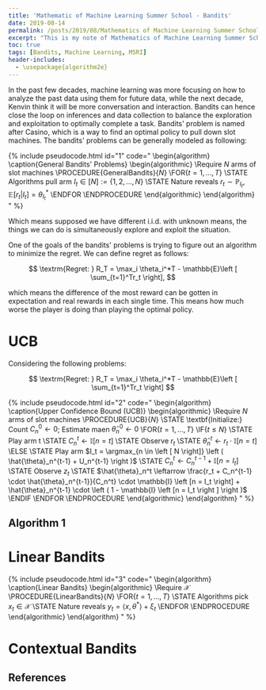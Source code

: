 ```yaml
---
title: 'Mathematic of Machine Learning Summer School - Bandits'
date: 2019-08-14
permalink: /posts/2019/08/Mathematics of Machine Learning Summer School - Bandits/
excerpt: "This is my note of Mathematics of Machine Learning Summer School - Bandits at University of Washington, which was taught by Kevin Jamieson (University of Washington)."
toc: true
tags: [Bandits, Machine Learning, MSRI]
header-includes:
  - \usepackage{algorithm2e}
---
```


In the past few decades, machine learning was more focusing on how to analyze the past data using them for future data, while the next decade, Kenvin think it will be more conversation and interaction. Bandits can hence close the loop on inferences and data collection to balance the exploration and exploitation to optimally complete a task. Bandits' problem is named after Casino, which is a way to find an optimal policy to pull down slot machines. The bandits' problems can be generally modeled as following:

{% include pseudocode.html id="1" code="
\begin{algorithm}
\caption{General Bandits' Problems}
\begin{algorithmic}
\Require $N$ arms of slot machines
\PROCEDURE{GeneralBandits}{$N$}
    \FOR{$t =1, ..., T$} 
        \STATE Algorithms pull arm $I_t \in [N] := \{1, 2, ..., N\}$
        \STATE Nature reveals $r_t \sim \mathbb{P}_{I_t}$, $\mathbb{E} \left [ r_t | I_t \right ] = \theta_{I_t}^*$
    \ENDFOR
\ENDPROCEDURE
\end{algorithmic}
\end{algorithm}
" %}

Which means supposed we have different i.i.d. with unknown means, the things we can do is simultaneously explore and exploit the situation. 

One of the goals of the bandits' problems is trying to figure out an algorithm to minimize the regret. We can define regret as follows:

$$
\textrm{Regret: } R_T = \max_i \theta_i^*T - \mathbb{E}\left [ \sum_{t=1}^Tr_t \right],
$$ 

which means the difference of the most reward can be gotten in expectation and real rewards in each single time. This means how much worse the player is doing than playing the optimal policy. 



# UCB
Considering the following problems:

$$
\textrm{Regret: } R_T = \max_i \theta_i^*T - \mathbb{E}\left [ \sum_{t=1}^Tr_t \right]
$$ 

{% include pseudocode.html id="2" code="
\begin{algorithm}
\caption{Upper Confidence Bound (UCB)}
\begin{algorithmic}
\Require $N$ arms of slot machines
\PROCEDURE{UCB}{$N$}
    \STATE \textbf{Initialize:} Count $C_n^0 \leftarrow 0$; Estimate maen $\hat{\theta}_n^0 \leftarrow 0$
    \FOR{$t =1, ..., T$} 
        \IF{$t \leq N$}
        \STATE Play arm t
        \STATE $C_n^t \leftarrow \mathbb{I} \left [n = t \right ]$
        \STATE Observe $r_t$
        \STATE $\hat{\theta}_n^t \leftarrow r_t \cdot \mathbb{I} \left [ n = t \right ]$
        \ELSE
        \STATE Play arm $I_t = \argmax_{n \in \left [ N \right]} \left ( \hat{\theta}_n^{t-1} + U_n^{t-1} \right )$
        \STATE $C_n^t \leftarrow C_n^{t-1} + \mathbb{I} \left [ n = I_t \right]$
        \STATE Observe $z_t$
        \STATE $\hat{\theta}_n^t \leftarrow \frac{r_t + C_n^{t-1} \cdot \hat{\theta}_n^{t-1}}{C_n^t} \cdot \mathbb{I} \left [n = I_t \right]  + \hat{\theta}_n^{t-1} \cdot \left ( 1 - \mathbb{I} \left [n = I_t \right ] \right )$
        \ENDIF
    \ENDFOR
\ENDPROCEDURE
\end{algorithmic}
\end{algorithm}
" %}

## Algorithm 1

<!-- {% include pseudocode.html id="2" code="
\begin{algorithm}
\caption{Quicksort}
\begin{algorithmic}
\PROCEDURE{Quicksort}{$A, p, r$}
    \IF{$p < r$} 
        \STATE $q = $ \CALL{Partition}{$A, p, r$}
        \STATE \CALL{Quicksort}{$A, p, q - 1$}
        \STATE \CALL{Quicksort}{$A, q + 1, r$}
    \ENDIF
\ENDPROCEDURE
\PROCEDURE{Partition}{$A, p, r$}
    \STATE $x = A[r]$
    \STATE $i = p - 1$
    \FOR{$j = p$ \TO $r - 1$}
        \IF{$A[j] < x$}
            \STATE $i = i + 1$
            \STATE exchange
            $A[i]$ with     $A[j]$
        \ENDIF
        \STATE exchange $A[i]$ with $A[r]$
    \ENDFOR
\ENDPROCEDURE
\end{algorithmic}
\end{algorithm}
" %} -->


# Linear Bandits
{% include pseudocode.html id="3" code="
\begin{algorithm}
\caption{Linear Bandits}
\begin{algorithmic}
\Require $\mathcal{X}$ 
\PROCEDURE{LinearBandits}{$N$}
    \FOR{$t =1, ..., T$} 
        \STATE Algorithms pick $x_t \in \mathcal{X}$
        \STATE Nature reveals $y_t = \langle x, \theta^* \rangle + \xi_t$
    \ENDFOR
\ENDPROCEDURE
\end{algorithmic}
\end{algorithm}
" %}

# Contextual Bandits

References
------
